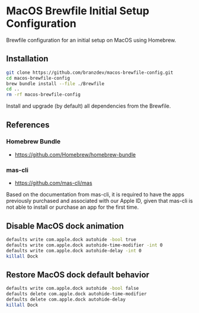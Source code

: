 # MacOS Brewfile Initial Setup Configuration
Brewfile configuration for an initial setup on MacOS using Homebrew.

## Installation
```zsh
git clone https://github.com/branzdev/macos-brewfile-config.git
cd macos-brewfile-config
brew bundle install --file ./Brewfile
cd ..
rm -rf macos-brewfile-config
```
Install and upgrade (by default) all dependencies from the Brewfile.

## References
### Homebrew Bundle
- https://github.com/Homebrew/homebrew-bundle

### mas-cli
- https://github.com/mas-cli/mas

Based on the documentation from mas-cli, it is required to have the apps previously purchased and associated with our Apple ID, given that mas-cli is not able to install or purchase an app for the first time.

## Disable MacOS dock animation

```zsh
defaults write com.apple.dock autohide -bool true
defaults write com.apple.dock autohide-time-modifier -int 0
defaults write com.apple.dock autohide-delay -int 0
killall Dock
```

## Restore MacOS dock default behavior

```zsh
defaults write com.apple.dock autohide -bool false
defaults delete com.apple.dock autohide-time-modifier
defaults delete com.apple.dock autohide-delay
killall Dock
```
